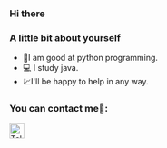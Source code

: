 ### Hi there

### A little bit about yourself

- 👾I am good at python programming.
-  💻 I study java.
-  💹I'll be happy to help in any way.


### You can contact me📨:

[<img align="left" alt="Telegram" width="26px" src="https://play-lh.googleusercontent.com/ZU9cSsyIJZo6Oy7HTHiEPwZg0m2Crep-d5ZrfajqtsH-qgUXSqKpNA2FpPDTn-7qA5Q=s180-rw" />][telegram]

[telegram]: https://t.me/Vlad_Mir4

